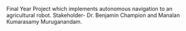 
Final Year Project which implements autonomous navigation to an agricultural robot.
Stakeholder- Dr. Benjamin Champion and Manalan Kumarasamy Muruganandam.
